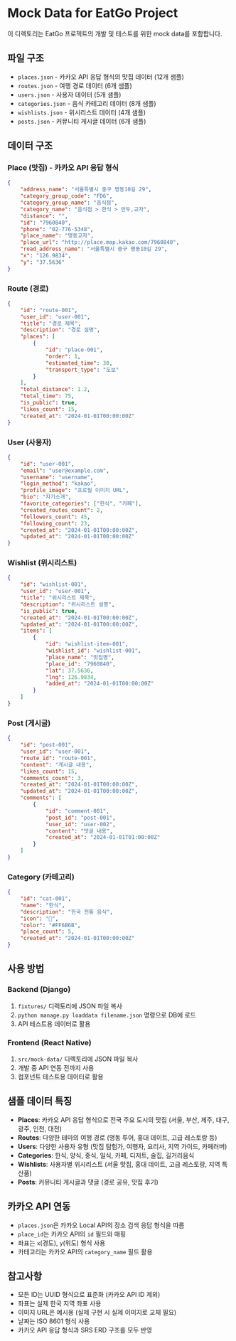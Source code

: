 # Mock Data for EatGo Project

이 디렉토리는 EatGo 프로젝트의 개발 및 테스트를 위한 mock data를 포함합니다.

## 파일 구조

-   `places.json` - 카카오 API 응답 형식의 맛집 데이터 (12개 샘플)
-   `routes.json` - 여행 경로 데이터 (6개 샘플)
-   `users.json` - 사용자 데이터 (5개 샘플)
-   `categories.json` - 음식 카테고리 데이터 (8개 샘플)
-   `wishlists.json` - 위시리스트 데이터 (4개 샘플)
-   `posts.json` - 커뮤니티 게시글 데이터 (6개 샘플)

## 데이터 구조

### Place (맛집) - 카카오 API 응답 형식

```json
{
    "address_name": "서울특별시 중구 명동10길 29",
    "category_group_code": "FD6",
    "category_group_name": "음식점",
    "category_name": "음식점 > 한식 > 만두,교자",
    "distance": "",
    "id": "7960840",
    "phone": "02-776-5348",
    "place_name": "명동교자",
    "place_url": "http://place.map.kakao.com/7960840",
    "road_address_name": "서울특별시 중구 명동10길 29",
    "x": "126.9834",
    "y": "37.5636"
}
```

### Route (경로)

```json
{
    "id": "route-001",
    "user_id": "user-001",
    "title": "경로 제목",
    "description": "경로 설명",
    "places": [
        {
            "id": "place-001",
            "order": 1,
            "estimated_time": 30,
            "transport_type": "도보"
        }
    ],
    "total_distance": 1.2,
    "total_time": 75,
    "is_public": true,
    "likes_count": 15,
    "created_at": "2024-01-01T00:00:00Z"
}
```

### User (사용자)

```json
{
    "id": "user-001",
    "email": "user@example.com",
    "username": "username",
    "login_method": "kakao",
    "profile_image": "프로필 이미지 URL",
    "bio": "자기소개",
    "favorite_categories": ["한식", "카페"],
    "created_routes_count": 2,
    "followers_count": 45,
    "following_count": 23,
    "created_at": "2024-01-01T00:00:00Z",
    "updated_at": "2024-01-01T00:00:00Z"
}
```

### Wishlist (위시리스트)

```json
{
    "id": "wishlist-001",
    "user_id": "user-001",
    "title": "위시리스트 제목",
    "description": "위시리스트 설명",
    "is_public": true,
    "created_at": "2024-01-01T00:00:00Z",
    "updated_at": "2024-01-01T00:00:00Z",
    "items": [
        {
            "id": "wishlist-item-001",
            "wishlist_id": "wishlist-001",
            "place_name": "맛집명",
            "place_id": "7960840",
            "lat": 37.5636,
            "lng": 126.9834,
            "added_at": "2024-01-01T00:00:00Z"
        }
    ]
}
```

### Post (게시글)

```json
{
    "id": "post-001",
    "user_id": "user-001",
    "route_id": "route-001",
    "content": "게시글 내용",
    "likes_count": 15,
    "comments_count": 3,
    "created_at": "2024-01-01T00:00:00Z",
    "updated_at": "2024-01-01T00:00:00Z",
    "comments": [
        {
            "id": "comment-001",
            "post_id": "post-001",
            "user_id": "user-002",
            "content": "댓글 내용",
            "created_at": "2024-01-01T01:00:00Z"
        }
    ]
}
```

### Category (카테고리)

```json
{
    "id": "cat-001",
    "name": "한식",
    "description": "한국 전통 음식",
    "icon": "🍚",
    "color": "#FF6B6B",
    "place_count": 5,
    "created_at": "2024-01-01T00:00:00Z"
}
```

## 사용 방법

### Backend (Django)

1. `fixtures/` 디렉토리에 JSON 파일 복사
2. `python manage.py loaddata filename.json` 명령으로 DB에 로드
3. API 테스트용 데이터로 활용

### Frontend (React Native)

1. `src/mock-data/` 디렉토리에 JSON 파일 복사
2. 개발 중 API 연동 전까지 사용
3. 컴포넌트 테스트용 데이터로 활용

## 샘플 데이터 특징

-   **Places**: 카카오 API 응답 형식으로 전국 주요 도시의 맛집 (서울, 부산, 제주, 대구, 광주, 인천, 대전)
-   **Routes**: 다양한 테마의 여행 경로 (명동 투어, 홍대 데이트, 고급 레스토랑 등)
-   **Users**: 다양한 사용자 유형 (맛집 탐험가, 여행자, 요리사, 지역 가이드, 카페러버)
-   **Categories**: 한식, 양식, 중식, 일식, 카페, 디저트, 술집, 길거리음식
-   **Wishlists**: 사용자별 위시리스트 (서울 맛집, 홍대 데이트, 고급 레스토랑, 지역 특산품)
-   **Posts**: 커뮤니티 게시글과 댓글 (경로 공유, 맛집 후기)

## 카카오 API 연동

-   `places.json`은 카카오 Local API의 장소 검색 응답 형식을 따름
-   `place_id`는 카카오 API의 `id` 필드와 매핑
-   좌표는 `x`(경도), `y`(위도) 형식 사용
-   카테고리는 카카오 API의 `category_name` 필드 활용

## 참고사항

-   모든 ID는 UUID 형식으로 표준화 (카카오 API ID 제외)
-   좌표는 실제 한국 지역 좌표 사용
-   이미지 URL은 예시용 (실제 구현 시 실제 이미지로 교체 필요)
-   날짜는 ISO 8601 형식 사용
-   카카오 API 응답 형식과 SRS ERD 구조를 모두 반영
